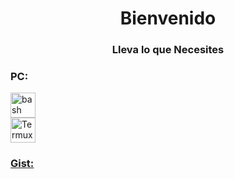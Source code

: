 <h1 align="center">Bienvenido</h1>
<h3 align="center">Lleva lo que Necesites</h3>



<h3 align="left">PC:</h3>
<p align="left"> <a href="https://www.gnu.org/software/bash/" target="_blank" rel="noreferrer"> <img src="https://www.vectorlogo.zone/logos/gnu_bash/gnu_bash-icon.svg" alt="bash" width="40" height="40"/> </a> 
  
  </br>
  <a href="https://termux.dev/en/" target="_blank" rel="noreferrer"> <img src="https://github.com/user-attachments/assets/2e41ee86-2f42-4945-89e0-9457ceffdbd2" alt="Termux" width="40" height="40"/> 


<h3 align="left">Gist:</h3>

<!-- GIST-LIST:START -->
<!-- GIST-LIST:END -->
